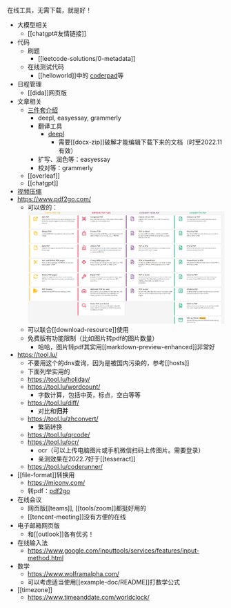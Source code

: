 在线工具，无需下载，就是好！
- 大模型相关
  - [[chatgpt#友情链接]]
- 代码
  - 刷题
    - [[leetcode-solutions/0-metadata]]
  - 在线测试代码
    - [[helloworld]]中的 [coderpad](https://app.coderpad.io/sandbox)等
- 日程管理
  - [[dida]]网页版
- 文章相关
  - [三件套介绍](https://www.bilibili.com/video/BV17e4y1J7hi/?is_story_h5=false&p=1&share_from=ugc&share_medium=android&share_plat=android&share_session_id=b4d31482-9f69-4bcb-953b-77d06a68cade&share_source=WEIXIN&share_tag=s_i&timestamp=1669998588&unique_k=CfxDu9U)
    - deepl, easyessay, grammerly
    - 翻译工具
      - [deepl](https://www.deepl.com/translator)
        - 需要[[docx-zip]]破解才能编辑下载下来的文档（时至2022.11有效）
    - 扩写、润色等：easyessay
    - 校对等：grammerly
  - [[overleaf]]
  - [[chatgpt]]
- [视频压缩](https://compress-video-online.com/zh)
- https://www.pdf2go.com/
  - 可以做的：![](pdf2go.png)
  - 可以联合[[download-resource]]使用
  - 免费版有功能限制（比如图片转pdf的图片数量）
    - 哈哈，图片转pdf其实用[[markdown-preview-enhanced]]非常好
- https://tool.lu/
  - 不要用这个的dns查询，因为是被国内污染的，参考[[hosts]]
  - 下面列举实用的
  - https://tool.lu/holiday/
  - https://tool.lu/wordcount/
    - 字数计算，包括中英，标点，空白等等
  - https://tool.lu/diff/
    - 对比和**归并**
  - https://tool.lu/zhconvert/
    - 繁简转换
  - https://tool.lu/qrcode/
  - https://tool.lu/ocr/
    - ocr（可以上传电脑图片或手机微信扫码上传图片。需要登录）
    - 亲测效果在2022.7好于[[tesseract]]
  - https://tool.lu/coderunner/
- [[file-format]]转换用
  - https://miconv.com/
  - 转pdf：[pdf2go](https://www.pdf2go.com/)
- 在线会议
  - 网页版[[teams]], [[tools/zoom]]都挺好用的
  - [[tencent-meeting]]没有方便的在线
- 电子邮箱网页版
  - 和[[outlook]]各有优劣！
- 在线输入法
  - https://www.google.com/inputtools/services/features/input-method.html
- 数学
  - https://www.wolframalpha.com/
  - 可以考虑适当使用[[example-doc/README]]打数学公式
- [[timezone]]
  - https://www.timeanddate.com/worldclock/